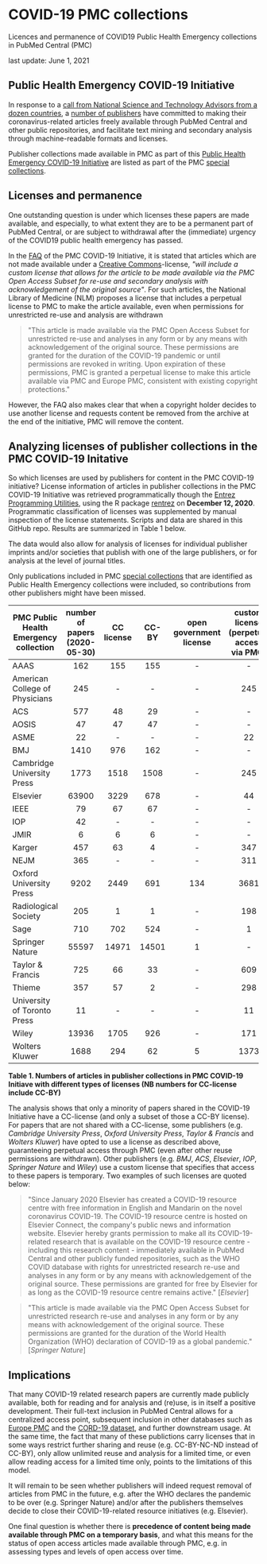 # COVID-19 PMC collections
Licences and permanence of COVID19 Public Health Emergency collections in PubMed Central (PMC)

last update: June 1, 2021


## Public Health Emergency COVID-19 Initiative
In response to a [call from National Science and Technology Advisors from a dozen countries](https://wellcome.ac.uk/sites/default/files/covid19-open-access-letter.pdf), a [number of publishers](https://wellcome.ac.uk/press-release/publishers-make-coronavirus-covid-19-content-freely-available-and-reusable) have committed to making their coronavirus-related articles freely available through PubMed Central and other public repositories, and facilitate text mining and secondary analysis through machine-readable formats and licenses. 


Publisher collections made available in PMC as part of this [Public Health Emergency COVID-19 Initiative](https://www.ncbi.nlm.nih.gov/pmc/about/covid-19/) are listed as part of the PMC [special collections]( https://www.ncbi.nlm.nih.gov/pmc/journals/collections/?titles=current&search=journals). 


## Licenses and permanence
One outstanding question is under which licenses these papers are made available, and especially, to what extent they are to be a permanent part of PubMed Central, or are subject to withdrawal after the (immediate) urgency of the COVID19 public health emergency has passed. 

In the [FAQ](https://www.ncbi.nlm.nih.gov/pmc/about/covid-19-faq/) of the PMC COVID-19 Initiative, it is stated that articles which are not made available under a [Creative Commons](https://creativecommons.org/)-license, <em>"will include a custom license that allows for the article to be made available via the PMC Open Access Subset for re-use and secondary analysis with acknowledgement of the original source"</em>. For such articles, the National Library of Medicine (NLM) proposes a license that includes a perpetual license to PMC to make the article available, even when permissions for unrestricted re-use and analysis are withdrawn

>"This article is made available via the PMC Open Access Subset for unrestricted re-use and analyses in any form or by any means with acknowledgement of the original source. These permissions are granted for the duration of the COVID-19 pandemic or until permissions are revoked in writing. Upon expiration of these permissions, PMC is granted a perpetual license to make this article available via PMC and Europe PMC, consistent with existing copyright protections."

However, the FAQ also makes clear that when a copyright holder decides to use another license and requests content be removed from the archive at the end of the initiative, PMC will remove the content. 

## Analyzing licenses of publisher collections in the PMC COVID-19 Initative

So which licenses are used by publishers for content in the PMC COVID-19 initiative? License information of articles in publisher collections in the PMC COVID-19 Initiative was retrieved programmatically though the [Entrez Programming Utilities](https://www.ncbi.nlm.nih.gov/books/NBK25499/), using the R package [rentrez](https://cran.r-project.org/web/packages/rentrez/index.html) on **December 12, 2020**. Programmatic classification of licenses was supplemented by manual inspection of the license statements. Scripts and data are shared in this GitHub repo. Results are summarized in Table 1 below.  

The data would also allow for analysis of licenses for individual publisher imprints and/or societies that publish with one of the large publishers, or for analysis at the level of journal titles.   

Only publications included in PMC [special collections](https://www.ncbi.nlm.nih.gov/pmc/journals/collections/?titles=current&search=journals) that are identified as Public Health Emergency collections were included, so contributions from other publishers might have been missed. 

|PMC Public Health Emergency collection|number of papers (2020-05-30)|CC license|CC-BY|open government license|custom license (perpetual access via PMC)|custom license (temporary access)|custom license (other)|unknown|
|--------------------------------------|:---------------------------:|:--------:|:---:|:---------------------:|:---------------------------------------:|:-------------------------------:|:--------------------:|:-----:|
| AAAS | 162 | 155 | 155 | - | - | - | 6 | 1 |
| American College of Physicians | 245 | - | - | - | 245 | - | - | - |
| ACS | 577 | 48 | 29 | - | - | 501 | 24 | 4 |
| AOSIS | 47 | 47 | 47 | - | - | - | - | - |
| ASME | 22 | - | - | - | 22 | - | - | - |
| BMJ | 1410 | 976 | 162 | - | - | 421 | - | 13 |
| Cambridge University Press | 1773 | 1518 | 1508 | - | 245 | 3 | - | 7 |
| Elsevier | 63900 | 3229 | 678 | - | 44 | 59402 | 22 | 1203 |
| IEEE | 79 | 67 | 67 | - | - | - | - | 12 |
| IOP | 42 | - | - | - | - | 42 | - | - |
| JMIR | 6 | 6 | 6 | - | - | - | - | - |
| Karger | 457 | 63 | 4 | - | 347 | - | - | 47 |
| NEJM | 365 | - | - | - | 311 | - | - | 54 |
| Oxford University Press | 9202 | 2449 | 691 | 134 | 3681 | 115 | 2676 | 147 |
| Radiological Society | 205 | 1 | 1 | - | 198 | - | - | 6 |
| Sage | 710 | 702 | 524 | - | 1 | - | - | 7 |
| Springer Nature |  55597 | 14971 | 14501 | 1 | - | 38516 | 12 | 2097 |
| Taylor & Francis | 725 | 66 | 33 | - | 609 | - | 1 | 49 |
| Thieme | 357 | 57 | 2 | - | 298 | - | - | 2 |
| University of Toronto Press | 11 | - | - | - | 11 | - | - | - |
| Wiley | 13936 | 1705 | 926 | - | 171 | 11528 | 124 | 408 |
| Wolters Kluwer | 1688 | 294 | 62 | 5 | 1373 | - | 1 | 15 |




**Table 1.  Numbers of articles in publisher collections in PMC COVID-19 Initiave with different types of licenses (NB numbers for CC-license include CC-BY)**
 

The analysis shows that only a minority of papers shared in the COVID-19 Initiative have a CC-license (and only a subset of those a CC-BY license). For papers that are not shared with a CC-license, some publishers (e.g. <em>Cambridge University Press</em>, <em>Oxford University Press</em>, <em>Taylor & Francis</em> and <em>Wolters Kluwer</em>) have opted to use a license as described above, guaranteeing perpetual access through PMC (even after other reuse permissions are withdrawn). Other publishers (e.g. <em>BMJ</em>, <em>ACS</em>, <em>Elsevier</em>, <em>IOP</em>, <em>Springer Nature</em> and <em>Wiley</em>) use a custom license that specifies that access to these papers is temporary. Two examples of such licenses are quoted below: 

>"Since January 2020 Elsevier has created a COVID-19 resource centre with free information in English and Mandarin on the novel coronavirus COVID-19. The COVID-19 resource centre is hosted on Elsevier Connect, the company's public news and information website. Elsevier hereby grants permission to make all its COVID-19-related research that is available on the COVID-19 resource centre - including this research content - immediately available in PubMed Central and other publicly funded repositories, such as the WHO COVID database with rights for unrestricted research re-use and analyses in any form or by any means with acknowledgement of the original source. These permissions are granted for free by Elsevier for as long as the COVID-19 resource centre remains active." [<em>Elsevier</em>]  

>"This article is made available via the PMC Open Access Subset for
unrestricted research re-use and analyses in any form or by any
means with acknowledgement of the original source. These
permissions are granted for the duration of the World Health
Organization (WHO) declaration of COVID-19 as a global
pandemic." [<em>Springer Nature</em>] 

## Implications
That many COVID-19 related research papers are currently made publicly available, both for reading and for analysis and (re)use, is in itself a positive development. Their full-text inclusion in PubMed Central allows for a centralized access point, subsequent inclusion in other databases such as [Europe PMC](https://europepmc.org/) and the [CORD-19 dataset](https://pages.semanticscholar.org/coronavirus-research), and further downstream usage. At the same time, the fact that many of these publictions carry licenses that in some ways restrict further sharing and reuse (e.g. CC-BY-NC-ND instead of CC-BY), only allow unlimited reuse and analysis for a limited time, or even allow reading access for a limited time only, points to the limitations of this model. 

It will remain to be seen whether publishers will indeed request removal of articles from PMC in the future, e.g. after the WHO declares the pandemic to be over (e.g. Springer Nature) and/or after the publishers themselves decide to close their COVID-19-related resource initiatives (e.g. Elsevier). 

One final question is whether there is **precedence of content being made available through PMC on a temporary basis**, and what this means for the status of open access articles made available through PMC, e.g. in assessing types and levels of open access over time.
